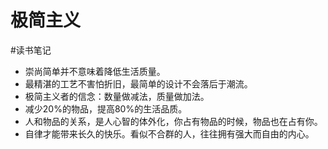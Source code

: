 # 极简主义
#读书笔记
* 崇尚简单并不意味着降低生活质量。
* 最精湛的工艺不害怕折旧，最简单的设计不会落后于潮流。
* 极简主义者的信念：数量做减法，质量做加法。
* 减少20%的物品，提高80%的生活品质。
* 人和物品的关系，是人心智的体外化，你占有物品的时候，物品也在占有你。
* 自律才能带来长久的快乐。看似不合群的人，往往拥有强大而自由的内心。